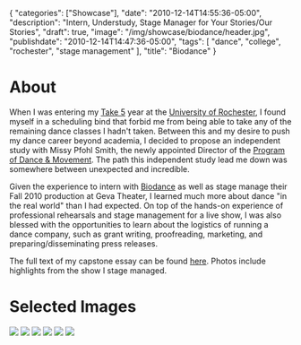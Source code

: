 {
   "categories": ["Showcase"],
   "date": "2010-12-14T14:55:36-05:00",
   "description": "Intern, Understudy, Stage Manager for Your Stories/Our Stories",
   "draft": true,
   "image": "/img/showcase/biodance/header.jpg",
   "publishdate": "2010-12-14T14:47:36-05:00",
   "tags": [
      "dance",
      "college",
      "rochester",
      "stage management"
   ],
   "title": "Biodance"
}

# About

When I was entering my <a href="http://www.rochester.edu/college/CCAS/students/opportunities/takefive/">Take 5</a> year at the <a href="http://rochester.edu">University of Rochester</a>, I found myself in a scheduling bind that forbid me from being able to take any of the remaining dance classes I hadn't taken. Between this and my desire to push my dance career beyond academia, I decided to propose an independent study with Missy Pfohl Smith, the newly appointed Director of the <a href="http://rochester.edu/college/dance">Program of Dance &amp; Movement</a>. The path this independent study lead me down was somewhere between unexpected and incredible.

Given the experience to intern with <a href="http://biodance.com">Biodance</a> as well as stage manage their Fall 2010 production at Geva Theater, I learned much more about dance "in the real world" than I had expected. On top of the hands-on experience of professional rehearsals and stage management for a live show, I was also blessed with the opportunities to learn about the logistics of running a dance company, such as grant writing, proofreading, marketing, and preparing/disseminating press releases.

The full text of my capstone essay can be found <a href="http://old.bradorego.com/sites/default/files/docs/dan381.pdf">here</a>. Photos include highlights from the show I stage managed.

# Selected Images

<img src="/img/showcase/biodance/1.jpg" />
<img src="/img/showcase/biodance/2.jpg" />
<img src="/img/showcase/biodance/3.jpg" />
<img src="/img/showcase/biodance/4.jpg" />
<img src="/img/showcase/biodance/5.jpg" />
<img src="/img/showcase/biodance/6.jpg" />

